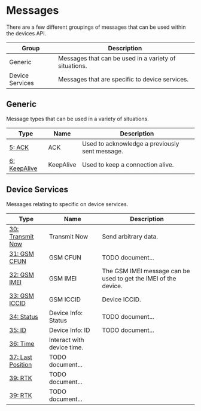 # Messages

There are a few different groupings of messages that can be used within the devices API.

| Group | Description |
| ----- | ----------- |
| Generic | Messages that can be used in a variety of situations. |
| Device Services | Messages that are specific to device services. |

## Generic

Message types that can be used in a variety of situations.

| Type | Name | Description |
| ---- | ---- | ----------- |
| [5: ACK](./5-ack) | ACK | Used to acknowledge a previously sent message. |
| [6: KeepAlive](./6-keepalive) | KeepAlive | Used to keep a connection alive.|

## Device Services

Messages relating to specific on device services.

| Type | Name | Description |
| ---- | ---- | ----------- |
| [30: Transmit Now](./30-device-transmit-now) | Transmit Now | Send arbitrary data. |
| [31: GSM CFUN](./31-device-gsm-cfun) | GSM CFUN | TODO document... |
| [32: GSM IMEI](./32-device-gsm-imei) | GSM IMEI | The GSM IMEI message can be used to get the IMEI of the device. |
| [33: GSM ICCID](./33-device-gsm-iccid) | GSM ICCID | Device ICCID. |
| [34: Status](./34-device-status) | Device Info: Status | TODO document... |
| [35: ID](./35-device-id) | Device Info: ID | TODO document... |
| [36: Time](./36-device-time) | Interact with device time. |
| [37: Last Position](./37-device-last-position) | TODO document... |
| [39: RTK](./39-device-rtk) | TODO document... |
| [39: RTK](./42-device-buzzer) | TODO document... |
